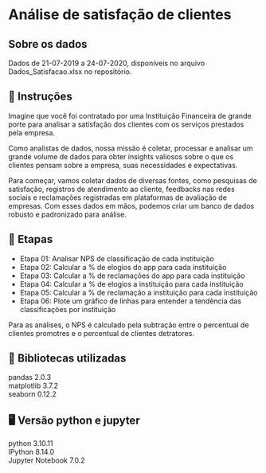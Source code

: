 # Análise de satisfação de clientes

## Sobre os dados
Dados de 21-07-2019 a 24-07-2020, disponíveis no arquivo Dados_Satisfacao.xlsx no repositório.

## :scroll: Instruções 

Imagine que você foi contratado por uma Instituição Financeira de grande porte para analisar a satisfação dos clientes com os serviços prestados pela empresa.  

Como analistas de dados, nossa missão é coletar, processar e analisar um grande volume de dados para obter insights valiosos sobre o que os clientes pensam sobre a empresa, suas necessidades e expectativas.  

Para começar, vamos coletar dados de diversas fontes, como pesquisas de satisfação, registros de atendimento ao cliente, feedbacks nas redes sociais e reclamações registradas em plataformas de avaliação de empresas. Com esses dados em mãos, podemos criar um banco de dados robusto e padronizado para análise.

## 🚶 Etapas

- Etapa 01: Analisar NPS de classificação de cada instituição
- Etapa 02: Calcular a % de elogios do app para cada instituição
- Etapa 03: Calcular a % de reclamações do app para cada instituição
- Etapa 04: Calcular a % de elogios a instituição para cada instituição
- Etapa 05: Calcular a % de reclamação a instituição para cada instituição
- Etapa 06: Plote um gráfico de linhas para entender a tendência das classificações por instituição

Para as análises, o NPS é calculado pela subtração entre o percentual de clientes promotres e o percentual de clientes detratores.


## 📖 Bibliotecas utilizadas

pandas 2.0.3  
matplotlib 3.7.2  
seaborn 0.12.2

## 🖥️ Versão python e jupyter
python 3.10.11  
IPython 8.14.0  
Jupyter Notebook 7.0.2

